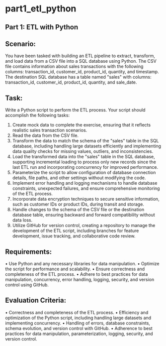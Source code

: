 # part1_etl_python

## Part 1: ETL with Python

## Scenario: 
You have been tasked with building an ETL pipeline to extract, transform, and load data from a CSV file into a SQL database using Python. The CSV file contains information about sales transactions with the following columns: transaction_id, customer_id, product_id, quantity, and timestamp. The destination SQL database has a table named "sales" with columns: transaction_id, customer_id, product_id, quantity, and sale_date.

## Task: 

Write a Python script to perform the ETL process. Your script should accomplish the following tasks:
1.	Create mock data to complete the exercise, ensuring that it reflects realistic sales transaction scenarios.
2.	Read the data from the CSV file.
3.	Transform the data to match the schema of the "sales" table in the SQL database, including handling large datasets efficiently and implementing data quality checks for missing values, outliers, and inconsistencies.
4.	Load the transformed data into the "sales" table in the SQL database, supporting incremental loading to process only new records since the last ETL run and incorporating concurrency for improved performance.
5.	Parameterize the script to allow configuration of database connection details, file paths, and other settings without modifying the code.
6.	Implement error handling and logging mechanisms to handle database constraints, unexpected failures, and ensure comprehensive monitoring of the ETL process.
7.	Incorporate data encryption techniques to secure sensitive information, such as customer IDs or product IDs, during transit and storage.
8.	Handle changes to the schema of the CSV file or the destination database table, ensuring backward and forward compatibility without data loss.
9.	Utilize GitHub for version control, creating a repository to manage the development of the ETL script, including branches for feature development, issue tracking, and collaborative code review.
	
## Requirements:

•	Use Python and any necessary libraries for data manipulation.
•	Optimize the script for performance and scalability.
•	Ensure correctness and completeness of the ETL process.
•	Adhere to best practices for data manipulation, concurrency, error handling, logging, security, and version control using GitHub.

##  Evaluation Criteria:

•	Correctness and completeness of the ETL process.
•	Efficiency and optimization of the Python script, including handling large datasets and implementing concurrency.
•	Handling of errors, database constraints, schema evolution, and version control with GitHub.
•	Adherence to best practices for data manipulation, parameterization, logging, security, and version control.
